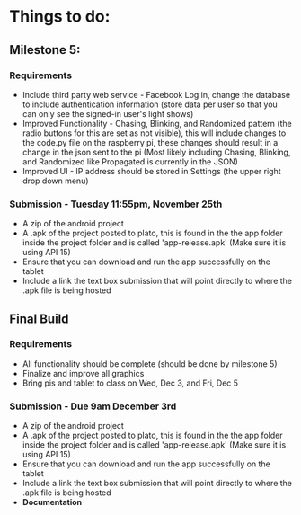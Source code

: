 # Things to do:

## Milestone 5: 
### Requirements
* Include third party web service - Facebook Log in, change the database to include authentication information (store data per user so that you can only see the signed-in user's light shows)
* Improved Functionality - Chasing, Blinking, and Randomized pattern (the radio buttons for this are set as not visible), this will include changes to the code.py file on the raspberry pi, these changes should result in a change in the json sent to the pi (Most likely including Chasing, Blinking, and Randomized like Propagated is currently in the JSON)
* Improved UI - IP address should be stored in Settings (the upper right drop down menu)

### Submission - Tuesday 11:55pm, November 25th
* A zip of the android project
* A .apk of the project posted to plato, this is found in the the app folder inside the project folder and is called 'app-release.apk' (Make sure it is using API 15)
* Ensure that you can download and run the app successfully on the tablet
* Include a link the text box submission that will point directly to where the .apk file is being hosted

## Final Build
### Requirements
* All functionality should be complete (should be done by milestone 5)
* Finalize and improve all graphics
* Bring pis and tablet to class on Wed, Dec 3, and Fri, Dec 5

### Submission - Due 9am December 3rd
* A zip of the android project
* A .apk of the project posted to plato, this is found in the the app folder inside the project folder and is called 'app-release.apk' (Make sure it is using API 15)
* Ensure that you can download and run the app successfully on the tablet
* Include a link the text box submission that will point directly to where the .apk file is being hosted
* **Documentation**
